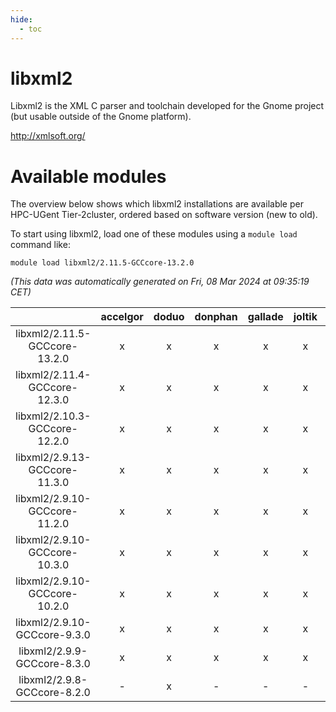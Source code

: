 ```yaml
---
hide:
  - toc
---
```


libxml2
=======


Libxml2 is the XML C parser and toolchain developed for the Gnome project (but usable outside of the Gnome platform).

http://xmlsoft.org/
# Available modules


The overview below shows which libxml2 installations are available per HPC-UGent Tier-2cluster, ordered based on software version (new to old).

To start using libxml2, load one of these modules using a `module load` command like:

```shell
module load libxml2/2.11.5-GCCcore-13.2.0
```

*(This data was automatically generated on Fri, 08 Mar 2024 at 09:35:19 CET)*  

| |accelgor|doduo|donphan|gallade|joltik|skitty|
| :---: | :---: | :---: | :---: | :---: | :---: | :---: |
|libxml2/2.11.5-GCCcore-13.2.0|x|x|x|x|x|x|
|libxml2/2.11.4-GCCcore-12.3.0|x|x|x|x|x|x|
|libxml2/2.10.3-GCCcore-12.2.0|x|x|x|x|x|x|
|libxml2/2.9.13-GCCcore-11.3.0|x|x|x|x|x|x|
|libxml2/2.9.10-GCCcore-11.2.0|x|x|x|x|x|x|
|libxml2/2.9.10-GCCcore-10.3.0|x|x|x|x|x|x|
|libxml2/2.9.10-GCCcore-10.2.0|x|x|x|x|x|x|
|libxml2/2.9.10-GCCcore-9.3.0|x|x|x|x|x|x|
|libxml2/2.9.9-GCCcore-8.3.0|x|x|x|x|x|x|
|libxml2/2.9.8-GCCcore-8.2.0|-|x|-|-|-|-|
